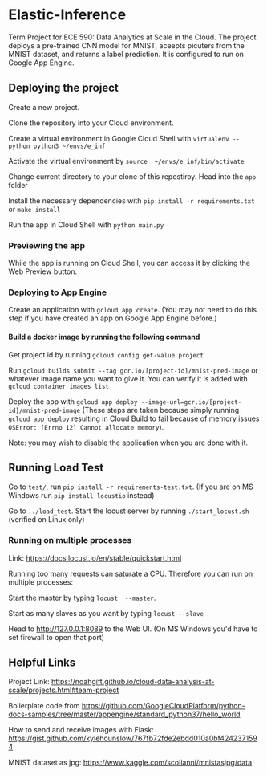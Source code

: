 # Elastic-Inference
Term Project for ECE 590: Data Analytics at Scale in the Cloud. The project deploys a pre-trained CNN model for MNIST, aceepts picuters from the MNIST dataset, and returns a label prediction. It is configured to run on Google App Engine. 

## Deploying the project

Create a new project. 

Clone the repository into your Cloud environment.

Create a virtual environment in Google Cloud Shell with  ```virtualenv --python python3 ~/envs/e_inf ```

Activate the virtual environment by ```source  ~/envs/e_inf/bin/activate```

Change current directory to your clone of this repostiroy. Head into the `app` folder

Install the necessary dependencies with ```pip install -r requirements.txt``` or ```make install```

Run the app in Cloud Shell with ```python main.py```

### Previewing the app

While the app is running on Cloud Shell, you can access it by clicking the Web Preview button. 

### Deploying to App Engine
Create an application with ```gcloud app create```. (You may not need to do this step if you have created an app on Google App Engine before.)

#### Build a docker image by running the following command

Get project id by running ```gcloud config get-value project```

Run ```gcloud builds submit --tag gcr.io/[project-id]/mnist-pred-image``` or whatever image name you want to give it. You can verify it is added with ```gcloud container images list```

Deploy the app with ```gcloud app deploy --image-url=gcr.io/[project-id]/mnist-pred-image``` (These steps are taken because simply running ```gcloud app deploy``` resulting in Cloud Build to fail because of memory issues ```OSError: [Errno 12] Cannot allocate memory```).

Note: you may wish to disable the application when you are done with it. 

## Running Load Test

Go to ```test/```, run ```pip install -r requirements-test.txt```. (If you are on MS Windows run ```pip install locustio``` instead)

Go to ```../load_test```. Start the locust server by running ```./start_locust.sh``` (verified on Linux only)

### Running on multiple processes
Link: https://docs.locust.io/en/stable/quickstart.html

Running too many requests can saturate a CPU. Therefore you can run on multiple processes:

Start the master by typing ```locust  --master```.

Start as many slaves as you want by typing ```locust --slave```

Head to http://127.0.0.1:8089 to the Web UI. (On MS Windows you'd have to set firewall to open that port)

## Helpful Links

Project Link: https://noahgift.github.io/cloud-data-analysis-at-scale/projects.html#team-project

Boilerplate code from https://github.com/GoogleCloudPlatform/python-docs-samples/tree/master/appengine/standard_python37/hello_world

How to send and receive images with Flask: https://gist.github.com/kylehounslow/767fb72fde2ebdd010a0bf4242371594

MNIST dataset as jpg: https://www.kaggle.com/scolianni/mnistasjpg/data
